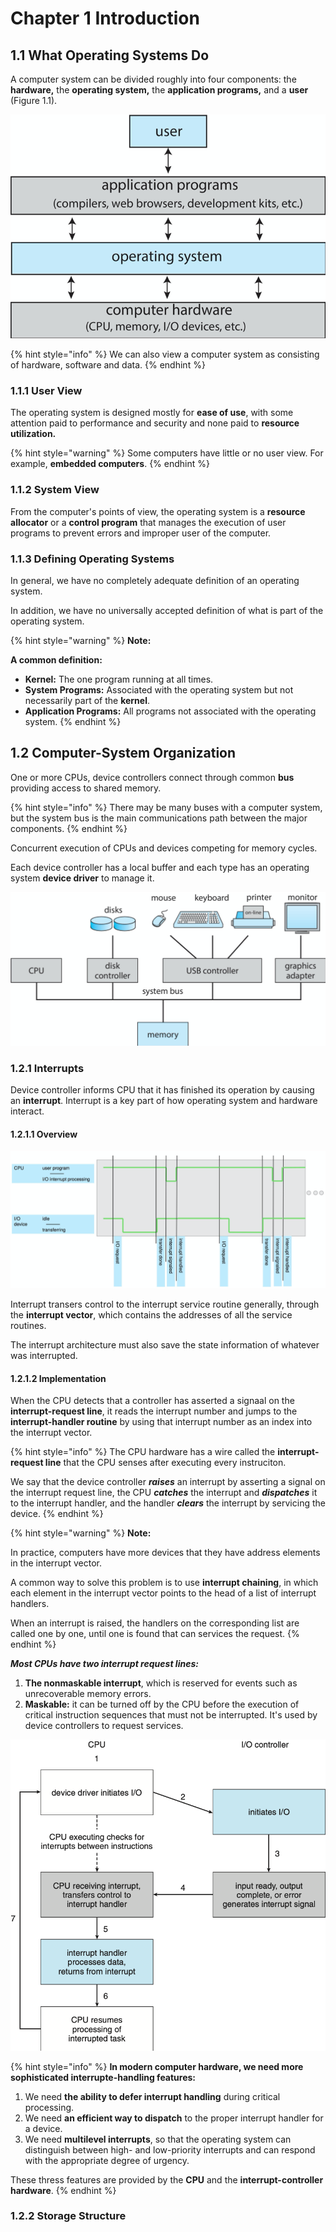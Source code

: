 # Chapter 1 Introduction

## 1.1 What Operating Systems Do

A computer system can be divided roughly into four components: the **hardware,** the **operating system,** the **application programs,** and a **user** \(Figure 1.1\).

![Figure 1.1  Abstract view of the components of a computer system.](../../../../.gitbook/assets/figure-1.1.png)

{% hint style="info" %}
We can also view a computer system as consisting of hardware, software and data.
{% endhint %}

### 1.1.1 User View

The operating system is designed mostly for **ease of use**, with some attention paid to performance and security and none paid to **resource utilization.**

{% hint style="warning" %}
Some computers have little or no user view. For example, **embedded computers**.
{% endhint %}

### 1.1.2 System View

From the computer's points of view, the operating system is a **resource allocator** or a **control program** that manages the execution of user programs to prevent errors and improper user of the computer.

### 1.1.3 Defining Operating Systems

In general, we have no completely adequate definition of an operating system. 

In addition, we have no universally accepted definition of what is part of the operating system.

{% hint style="warning" %}
**Note:**

**A common definition:**

* **Kernel:** The one program running at all times.
* **System Programs:** Associated with the operating system but not necessarily part of the **kernel**.
* **Application Programs:** All programs not associated with the operating system.
{% endhint %}

## 1.2 Computer-System Organization

One or more CPUs, device controllers connect through common **bus** providing access to shared memory.

{% hint style="info" %}
There may be many buses with a computer system, but the system bus is the main communications path between the major components.
{% endhint %}

Concurrent execution of CPUs and devices competing for memory cycles.

Each device controller has a local buffer and each type has an operating system **device driver** to manage it.

![Figure 1.2  A typical PC computer system.](../../../../.gitbook/assets/image.png)

### 1.2.1 Interrupts

Device controller informs CPU that it has finished its operation by causing an **interrupt**. Interrupt is a key part of how operating system and hardware interact.

#### 1.2.1.1 Overview

![Figure 1.3  Interrupt timeline for a single program doing output.](../../../../.gitbook/assets/os-figure-1.3.png)

Interrupt transers control to the interrupt service routine generally, through the **interrupt vector**, which contains the addresses of all the service routines.

The interrupt architecture must also save the state information of whatever was interrupted.

#### 1.2.1.2 Implementation

When the CPU detects that a controller has asserted a signaal on the **interrupt-request line**, it reads the interrupt number and jumps to the **interrupt-handler routine** by using that interrupt number as an index into the interrupt vector.

{% hint style="info" %}
The CPU hardware has a wire called the **interrupt-request line** that the CPU senses after executing every instruciton.

We say that the device controller _**raises**_ an interrupt by asserting a signal on the interrupt request line, the CPU _**catches**_ the interrupt and _**dispatches**_ it to the interrupt handler, and the handler _**clears**_ the interrupt by servicing the device.
{% endhint %}

{% hint style="warning" %}
**Note:**

In practice, computers have more devices that they have address elements in the interrupt vector.

A common way to solve this problem is to use **interrupt chaining**, in which each element in the interrupt vector points to the head of a list of interrupt handlers.

When an interrupt is raised, the handlers on the corresponding list are called one by one, until one is found that can services the request.
{% endhint %}



_**Most CPUs have two interrupt request lines:**_

1. **The nonmaskable interrupt**, which is reserved for events such as unrecoverable memory errors.
2. **Maskable:** it can be turned off by the CPU before the execution of critical instruction sequences that must not be interrupted. It's used by device controllers to request services.

![Figure 1.4. Interrupt-driven I/O cycle.](../../../../.gitbook/assets/os-figure-1.4.png)

{% hint style="info" %}
**In modern computer hardware, we need more sophisticated interrupte-handling features:**

1. We need **the ability to defer interrupt handling** during critical processing.
2. We need **an efficient way to dispatch** to the proper interrupt handler for a device.
3. We need **multilevel interrupts**, so that the operating system can distinguish between high- and low-priority interrupts and can respond with the appropriate degree of urgency.

These thress features are provided by the **CPU** and the **interrupt-controller hardware**.
{% endhint %}

### 1.2.2 Storage Structure



